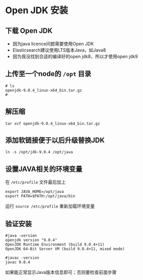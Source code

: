 # Open JDK 安装

## 下载 Open JDK

* 因为java licence问题需要使用Open JDK
* Elasticsearch建议使用LTS版本Java，如Java8
* 因为我没找到合适的编译好的open jdk8，所以才使用open jdk9

## 上传至一个node的 `/opt` 目录

```
# ls
openjdk-9.0.4_linux-x64_bin.tar.gz
# 

```

## 解压缩
```
tar xvf openjdk-9.0.4_linux-x64_bin.tar.gz 
```

## 添加软链接便于以后升级替换JDK

```
ln -s /opt/jdk-9.0.4 /opt/java
```

## 设置JAVA相关的环境变量
在 `/etc/profile` 文件最后加上

```
export JAVA_HOME=/opt/java
export PATH=$PATH:/opt/java/bin
```
运行 `source /etc/profile` 重新加载环境变量

## 验证安装


```
#java -version
openjdk version "9.0.4"
OpenJDK Runtime Environment (build 9.0.4+11)
OpenJDK 64-Bit Server VM (build 9.0.4+11, mixed mode)

#javac -version
javac 9.0.4
```

如果能正常显示Java版本信息即可；否则要检查前面步骤
